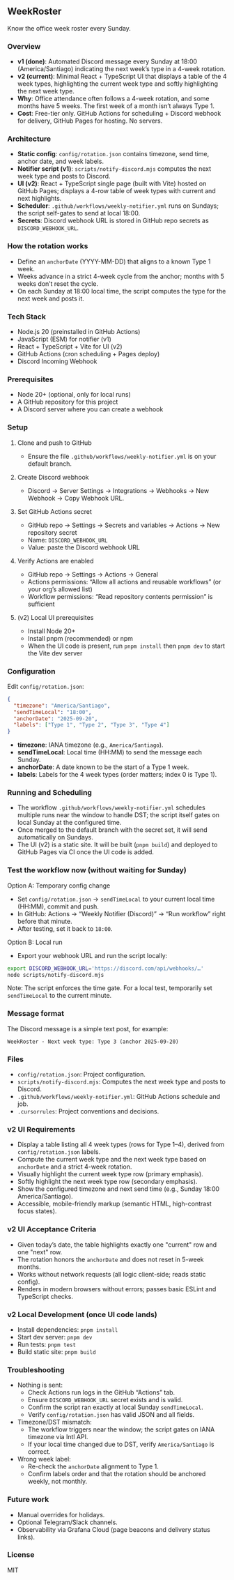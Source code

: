 ## WeekRoster

Know the office week roster every Sunday.

### Overview
- **v1 (done)**: Automated Discord message every Sunday at 18:00 (America/Santiago) indicating the next week’s type in a 4-week rotation.
- **v2 (current)**: Minimal React + TypeScript UI that displays a table of the 4 week types, highlighting the current week type and softly highlighting the next week type.
- **Why**: Office attendance often follows a 4-week rotation, and some months have 5 weeks. The first week of a month isn’t always Type 1.
- **Cost**: Free-tier only. GitHub Actions for scheduling + Discord webhook for delivery, GitHub Pages for hosting. No servers.

### Architecture
- **Static config**: `config/rotation.json` contains timezone, send time, anchor date, and week labels.
- **Notifier script (v1)**: `scripts/notify-discord.mjs` computes the next week type and posts to Discord.
- **UI (v2)**: React + TypeScript single page (built with Vite) hosted on GitHub Pages; displays a 4-row table of week types with current and next highlights.
- **Scheduler**: `.github/workflows/weekly-notifier.yml` runs on Sundays; the script self-gates to send at local 18:00.
- **Secrets**: Discord webhook URL is stored in GitHub repo secrets as `DISCORD_WEBHOOK_URL`.

### How the rotation works
- Define an `anchorDate` (YYYY-MM-DD) that aligns to a known Type 1 week.
- Weeks advance in a strict 4-week cycle from the anchor; months with 5 weeks don’t reset the cycle.
- On each Sunday at 18:00 local time, the script computes the type for the next week and posts it.

### Tech Stack
- Node.js 20 (preinstalled in GitHub Actions)
- JavaScript (ESM) for notifier (v1)
- React + TypeScript + Vite for UI (v2)
- GitHub Actions (cron scheduling + Pages deploy)
- Discord Incoming Webhook

### Prerequisites
- Node 20+ (optional, only for local runs)
- A GitHub repository for this project
- A Discord server where you can create a webhook

### Setup
1) Clone and push to GitHub
   - Ensure the file `.github/workflows/weekly-notifier.yml` is on your default branch.

2) Create Discord webhook
   - Discord → Server Settings → Integrations → Webhooks → New Webhook → Copy Webhook URL.

3) Set GitHub Actions secret
   - GitHub repo → Settings → Secrets and variables → Actions → New repository secret
   - Name: `DISCORD_WEBHOOK_URL`
   - Value: paste the Discord webhook URL

4) Verify Actions are enabled
   - GitHub repo → Settings → Actions → General
   - Actions permissions: “Allow all actions and reusable workflows” (or your org’s allowed list)
   - Workflow permissions: “Read repository contents permission” is sufficient

5) (v2) Local UI prerequisites
   - Install Node 20+
   - Install pnpm (recommended) or npm
   - When the UI code is present, run `pnpm install` then `pnpm dev` to start the Vite dev server

### Configuration
Edit `config/rotation.json`:

```json
{
  "timezone": "America/Santiago",
  "sendTimeLocal": "18:00",
  "anchorDate": "2025-09-20",
  "labels": ["Type 1", "Type 2", "Type 3", "Type 4"]
}
```

- **timezone**: IANA timezone (e.g., `America/Santiago`).
- **sendTimeLocal**: Local time (HH:MM) to send the message each Sunday.
- **anchorDate**: A date known to be the start of a Type 1 week.
- **labels**: Labels for the 4 week types (order matters; index 0 is Type 1).

### Running and Scheduling
- The workflow `.github/workflows/weekly-notifier.yml` schedules multiple runs near the window to handle DST; the script itself gates on local Sunday at the configured time.
- Once merged to the default branch with the secret set, it will send automatically on Sundays.
- The UI (v2) is a static site. It will be built (`pnpm build`) and deployed to GitHub Pages via CI once the UI code is added.

### Test the workflow now (without waiting for Sunday)
Option A: Temporary config change
- Set `config/rotation.json` → `sendTimeLocal` to your current local time (HH:MM), commit and push.
- In GitHub: Actions → “Weekly Notifier (Discord)” → “Run workflow” right before that minute.
- After testing, set it back to `18:00`.

Option B: Local run
- Export your webhook URL and run the script locally:

```bash
export DISCORD_WEBHOOK_URL='https://discord.com/api/webhooks/…'
node scripts/notify-discord.mjs
```

Note: The script enforces the time gate. For a local test, temporarily set `sendTimeLocal` to the current minute.

### Message format
The Discord message is a simple text post, for example:

```text
WeekRoster · Next week type: Type 3 (anchor 2025-09-20)
```

### Files
- `config/rotation.json`: Project configuration.
- `scripts/notify-discord.mjs`: Computes the next week type and posts to Discord.
- `.github/workflows/weekly-notifier.yml`: GitHub Actions schedule and job.
- `.cursorrules`: Project conventions and decisions.

### v2 UI Requirements
- Display a table listing all 4 week types (rows for Type 1–4), derived from `config/rotation.json` labels.
- Compute the current week type and the next week type based on `anchorDate` and a strict 4-week rotation.
- Visually highlight the current week type row (primary emphasis).
- Softly highlight the next week type row (secondary emphasis).
- Show the configured timezone and next send time (e.g., Sunday 18:00 America/Santiago).
- Accessible, mobile-friendly markup (semantic HTML, high-contrast focus states).

### v2 UI Acceptance Criteria
- Given today’s date, the table highlights exactly one "current" row and one "next" row.
- The rotation honors the `anchorDate` and does not reset in 5-week months.
- Works without network requests (all logic client-side; reads static config).
- Renders in modern browsers without errors; passes basic ESLint and TypeScript checks.

### v2 Local Development (once UI code lands)
- Install dependencies: `pnpm install`
- Start dev server: `pnpm dev`
- Run tests: `pnpm test`
- Build static site: `pnpm build`

### Troubleshooting
- Nothing is sent:
  - Check Actions run logs in the GitHub “Actions” tab.
  - Ensure `DISCORD_WEBHOOK_URL` secret exists and is valid.
  - Confirm the script ran exactly at local Sunday `sendTimeLocal`.
  - Verify `config/rotation.json` has valid JSON and all fields.
- Timezone/DST mismatch:
  - The workflow triggers near the window; the script gates on IANA timezone via Intl API.
  - If your local time changed due to DST, verify `America/Santiago` is correct.
- Wrong week label:
  - Re-check the `anchorDate` alignment to Type 1.
  - Confirm labels order and that the rotation should be anchored weekly, not monthly.

### Future work
- Manual overrides for holidays.
- Optional Telegram/Slack channels.
- Observability via Grafana Cloud (page beacons and delivery status links).

### License
MIT


